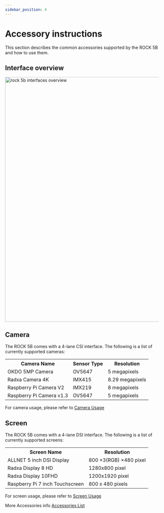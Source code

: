 ```yaml
---
sidebar_position: 4
---
```


# Accessory instructions

This section describes the common accessories supported by the ROCK 5B and how to use them.

## Interface overview

<img src="/img/rock5b/rock-5b-block-digram.webp" width="800" alt="rock 5b interfaces overview" />

## Camera

The ROCK 5B comes with a 4-lane CSI interface. The following is a list of currently supported cameras:

<table>
  <tr>
    <th>Camera Name</th>
    <th>Sensor Type</th>
    <th>Resolution</th>
  </tr>
  <tr>
    <td>OKDO 5MP Camera</td>
    <td>OV5647</td>
    <td>5 megapixels</td>
  </tr>
  <tr>
    <td>Radxa Camera 4K</td>
    <td>IMX415</td>
    <td>8.29 megapixels</td>
  </tr>
  <tr>
    <td>Raspberry Pi Camera V2</td>
    <td>IMX219</td>
    <td>8 megapixels</td>
  </tr>
  <tr>
    <td>Raspberry Pi Camera v1.3</td>
    <td>OV5647</td>
    <td>5 megapixels</td>
  </tr>
</table>

For camera usage, please refer to [Camera Usage](../accessories/camera_4k)

## Screen

The ROCK 5B comes with a 4-lane DSI interface. The following is a list of currently supported screens:

<table>
  <tr>
    <th>Screen Name</th>
    <th>Resolution</th>
  </tr>
  <tr>
    <td>ALLNET 5 inch DSI Display</td>
    <td>800 ×3(RGB) ×480 pixel</td>
  </tr>
  <tr>
    <td>Radxa Display 8 HD</td>
    <td>1280x800 pixel</td>
  </tr>
  <tr>
    <td>Radxa Display 10FHD</td>
    <td>1200x1920 pixel </td>
  </tr>
  <tr>
    <td>Raspberry Pi 7 inch Touchscreen</td>
    <td>800 x 480 pixels</td>
  </tr>
</table>

For screen usage, please refer to [Screen Usage](../accessories/display_use)

More Accessories info [Accessories List](../accessories)
